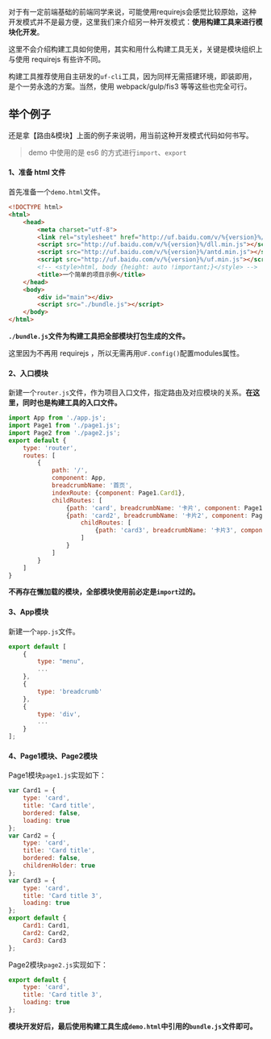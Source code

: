 对于有一定前端基础的前端同学来说，可能使用requirejs会感觉比较原始，这种开发模式并不是最方便，这里我们来介绍另一种开发模式：**使用构建工具来进行模块化开发**。

这里不会介绍构建工具如何使用，其实和用什么构建工具无关，关键是模块组织上与使用 requirejs 有些许不同。

构建工具推荐使用自主研发的`uf-cli`工具，因为同样无需搭建环境，即装即用，是个一劳永逸的方案。当然，使用 webpack/gulp/fis3 等等这些也完全可行。

## 举个例子

还是拿【路由&模块】上面的例子来说明，用当前这种开发模式代码如何书写。

> demo 中使用的是 es6 的方式进行`import`、`export`


#### 1、准备 html 文件

首先准备一个`demo.html`文件。

```html
<!DOCTYPE html>
<html>
    <head>
        <meta charset="utf-8">
        <link rel="stylesheet" href="http://uf.baidu.com/v/%{version}%/theme.min.css" />
        <script src="http://uf.baidu.com/v/%{version}%/dll.min.js"></script>
        <script src="http://uf.baidu.com/v/%{version}%/antd.min.js"></script>
        <script src="http://uf.baidu.com/v/%{version}%/uf.min.js"></script>
        <!-- <style>html, body {height: auto !important;}</style> -->
        <title>一个简单的项目示例</title>
    </head>
    <body>
        <div id="main"></div>
        <script src="./bundle.js"></script>
    </body>
</html>
```
**`./bundle.js`文件为构建工具把全部模块打包生成的文件。**

这里因为不再用 requirejs ，所以无需再用`UF.config()`配置modules属性。


#### 2、入口模块

新建一个`router.js`文件，作为项目入口文件，指定路由及对应模块的关系。**在这里，同时也是构建工具的入口文件。**

```javascript
import App from './app.js';
import Page1 from './page1.js';
import Page2 from './page2.js';
export default {
    type: 'router',
    routes: [
        {
            path: '/',
            component: App,
            breadcrumbName: '首页',
            indexRoute: {component: Page1.Card1},
            childRoutes: [
                {path: 'card', breadcrumbName: '卡片', component: Page1.Card1},
                {path: 'card2', breadcrumbName: '卡片2', component: Page1.Card2,
                    childRoutes: [
                        {path: 'card3', breadcrumbName: '卡片3', component: Page2}
                    ]
                }
            ]
        }
    ]
}
```
**不再存在懒加载的模块，全部模块使用前必定是`import`过的。**


#### 3、App模块

新建一个`app.js`文件。

```javascript
export default [
    {
        type: "menu",
        ...
    },
    {
        type: 'breadcrumb'
    },
    {
        type: 'div',
        ...
    }
];
```

#### 4、Page1模块、Page2模块

Page1模块`page1.js`实现如下：

```javascript
var Card1 = {
    type: 'card',
    title: 'Card title',
    bordered: false,
    loading: true
};
var Card2 = {
    type: 'card',
    title: 'Card title',
    bordered: false,
    childrenHolder: true
};
var Card3 = {
    type: 'card',
    title: 'Card title 3',
    loading: true
};
export default {
    Card1: Card1,
    Card2: Card2,
    Card3: Card3
};
```

Page2模块`page2.js`实现如下：

```javascript
export default {
    type: 'card',
    title: 'Card title 3',
    loading: true
};
```

**模块开发好后，最后使用构建工具生成`demo.html`中引用的`bundle.js`文件即可。**

